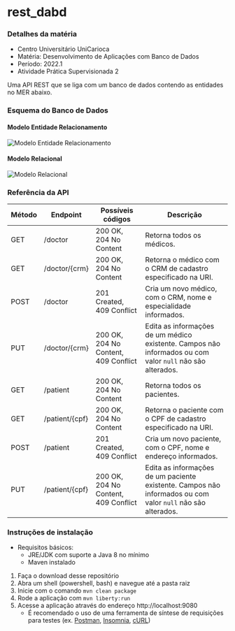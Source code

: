 # rest_dabd
### Detalhes da matéria
- Centro Universitário UniCarioca
- Matéria: Desenvolvimento de Aplicações com Banco de Dados
- Período: 2022.1
- Atividade Prática Supervisionada 2

Uma API REST que se liga com um banco de dados contendo as entidades no MER abaixo.

### Esquema do Banco de Dados
#### Modelo Entidade Relacionamento
![Modelo Entidade Relacionamento](https://i.gyazo.com/d1d9e138028e5c8bf5d4445d85a7c86d.png)
#### Modelo Relacional
![Modelo Relacional](https://i.gyazo.com/2d904511fe8c42bb1ec31ff276481612.png)

### Referência da API

| Método | Endpoint | Possíveis códigos | Descrição |
| ------ | -------- | ----------------- | --------- |
| GET | /doctor | 200 OK, 204 No Content | Retorna todos os médicos. |
| GET | /doctor/{crm} | 200 OK, 204 No Content | Retorna o médico com o CRM de cadastro especificado na URI. |
| POST | /doctor | 201 Created, 409 Conflict | Cria um novo médico, com o CRM, nome e especialidade informados. |
| PUT | /doctor/{crm} | 200 OK, 204 No Content, 409 Conflict | Edita as informações de um médico existente. Campos não informados ou com valor `null` não são alterados. |
| GET | /patient | 200 OK, 204 No Content | Retorna todos os pacientes. |
| GET | /patient/{cpf} | 200 OK, 204 No Content | Retorna o paciente com o CPF de cadastro especificado na URI. |
| POST | /patient | 201 Created, 409 Conflict | Cria um novo paciente, com o CPF, nome e endereço informados. |
| PUT | /patient/{cpf} | 200 OK, 204 No Content, 409 Conflict | Edita as informações de um paciente existente. Campos não informados ou com valor `null` não são alterados. |

### Instruções de instalação
- Requisitos básicos:
    - JRE/JDK com suporte a Java 8 no mínimo
    - Maven instalado

1. Faça o download desse repositório
2. Abra um shell (powershell, bash) e navegue até a pasta raiz
3. Inicie com o comando `mvn clean package`
4. Rode a aplicação com `mvn liberty:run`
5. Acesse a aplicação através do endereço http://localhost:9080
    - É recomendado o uso de uma ferramenta de síntese de requisições para testes (ex. [Postman](https://www.postman.com/), [Insomnia](https://insomnia.rest/), [cURL](https://curl.se/))
